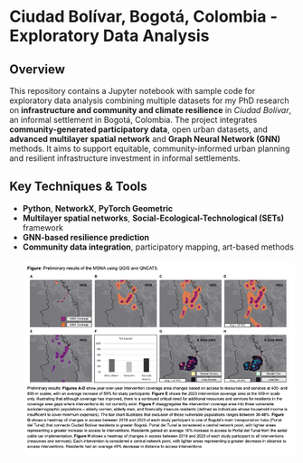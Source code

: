# Ciudad Bolívar, Bogotá, Colombia - Exploratory Data Analysis

## Overview
This repository contains a Jupyter notebook with sample code for exploratory data analysis combining multiple datasets for my PhD research on **infrastructure and community and climate resilience** in *Ciudad Bolívar*, an informal settlement in Bogotá, Colombia. 
The project integrates **community-generated participatory data**, open urban datasets, and **advanced multilayer spatial network** and **Graph Neural Network (GNN)** methods. It aims to support equitable, community-informed urban planning and resilient infrastructure investment in informal settlements.

## Key Techniques & Tools
- **Python**, **NetworkX**, **PyTorch Geometric**
- **Multilayer spatial networks**, **Social-Ecological-Technological (SETs)** framework
- **GNN-based resilience prediction**
- **Community data integration**, participatory mapping, art-based methods
<br><br>
![Preliminary Network Analysis Results](Images/NA_figure.png)